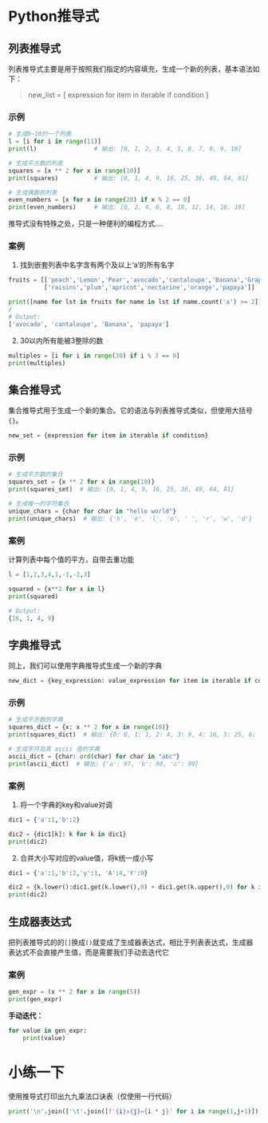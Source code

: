 # Python推导式

## 列表推导式

列表推导式主要是用于按照我们指定的内容填充，生成一个新的列表，基本语法如下：
> new_list = [ expression for item in iterable if condition ]


### 示例

```python
# 生成0~10的一个列表
l = [i for i in range(11)]
print(l)				# 输出: [0, 1, 2, 3, 4, 5, 6, 7, 8, 9, 10]

# 生成平方数的列表
squares = [x ** 2 for x in range(10)]
print(squares)  		# 输出: [0, 1, 4, 9, 16, 25, 36, 49, 64, 81]

# 生成偶数的列表
even_numbers = [x for x in range(20) if x % 2 == 0]
print(even_numbers)  	# 输出: [0, 2, 4, 6, 8, 10, 12, 14, 16, 18]
```

推导式没有特殊之处，只是一种便利的编程方式....

### 案例

1. 找到嵌套列表中名字含有两个及以上‘a’的所有名字

```python
fruits = [['peach','Lemon','Pear','avocado','cantaloupe','Banana','Grape'],
          ['raisins','plum','apricot','nectarine','orange','papaya']]

print([name for lst in fruits for name in lst if name.count('a') >= 2])
/
# Output:
['avocado', 'cantaloupe', 'Banana', 'papaya']
```

2. 30以内所有能被3整除的数

```python
multiples = [i for i in range(30) if i % 3 == 0]
print(multiples)
```

## 集合推导式

集合推导式用于生成一个新的集合。它的语法与列表推导式类似，但使用大括号 `{}`。

```python
new_set = {expression for item in iterable if condition}
```

### 示例

```python
# 生成平方数的集合
squares_set = {x ** 2 for x in range(10)}
print(squares_set)  # 输出: {0, 1, 4, 9, 16, 25, 36, 49, 64, 81}

# 生成唯一的字符集合
unique_chars = {char for char in "hello world"}
print(unique_chars)  # 输出: {'h', 'e', 'l', 'o', ' ', 'r', 'w', 'd'}
```

### 案例

计算列表中每个值的平方，自带去重功能

```python
l = [1,2,3,4,1,-1,-2,3]

squared = {x**2 for x in l}
print(squared)

# Output:
{16, 1, 4, 9}
```

## 字典推导式

同上，我们可以使用字典推导式生成一个新的字典

```python
new_dict = {key_expression: value_expression for item in iterable if condition}
```

### 示例

```python
# 生成平方数的字典
squares_dict = {x: x ** 2 for x in range(10)}
print(squares_dict)  # 输出: {0: 0, 1: 1, 2: 4, 3: 9, 4: 16, 5: 25, 6: 36, 7: 49, 8: 64, 9: 81}

# 生成字符及其 ascii 值的字典
ascii_dict = {char: ord(char) for char in "abc"}
print(ascii_dict)  # 输出: {'a': 97, 'b': 98, 'c': 99}
```

### 案例

1. 将一个字典的key和value对调

```python
dic1 = {'a':1,'b':2}

dic2 = {dic1[k]: k for k in dic1}
print(dic2)
```

2. 合并大小写对应的value值，将k统一成小写

```python
dic1 = {'a':1,'b':2,'y':1, 'A':4,'Y':9}

dic2 = {k.lower():dic1.get(k.lower(),0) + dic1.get(k.upper(),0) for k in dic1.keys()}
print(dic2)  
```

## 生成器表达式

把列表推导式的的`[]`换成`()`就变成了生成器表达式，相比于列表表达式，生成器表达式不会直接产生值，而是需要我们手动去迭代它

### 案例

```python
gen_expr = (x ** 2 for x in range(5))
print(gen_expr)  

```

**手动迭代：**

```python
for value in gen_expr:
    print(value)
```

# 小练一下

使用推导式打印出九九乘法口诀表（仅使用一行代码）

```python
print('\n'.join(['\t'.join([f'{i}x{j}={i * j}' for i in range(1,j+1)]) for j in range(1, 10)]))
```